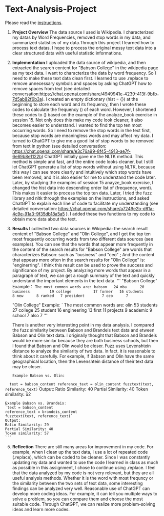 # Text-Analysis-Project
 
Please read the [instructions](instructions.md).

1. **Project Overview**
    The data source I used is Wikipedia. I characterized my datas by Word Frequencies, removed stop words in my data, and summarized statistics of my data.Through this project I learned how to process text datas. I hope to process the original messy text data into a clear structured data with useful statistic informations. 

2. **Implementation**
    I uploaded the data source of wikipedia, and then extracted the search content for "Babson College" in the wikipedia page as my text data. I want to characterize the data by word frequency. So I need to make these text data clean first. I learned to use .replace to remove unnecessary symbols and spaces by asking ChatGPT how to remove spaces from text (see detailed conversation:https://chat.openai.com/share/4949941e-4239-413f-9bfb-7d5ab82f6b3a). I created an empty dictionary (hist = {}) at the beginning to store each word and its frequency, then I wrote these codes to calculate the frequency () of each word. However, I shortened these codes to () based on the example of the analyze_book exercise in session 15. Not only does this make my code look cleaner, it also becomes easier to understand.
    I wanted to find the top ten most occurring words. So I need to remove the stop words in the text first, because stop words are meaningless words and may affect my data. I turned to ChatGPT to give me a good list of stop words to be removed from text in python (see detailed conversation: https://chat.openai.com/share/e3c76a99-8f45-4913-ae7f-6e69b8e1122b) ChatGPT initially gave me the NLTK method. This method is simple and fast, and the entire code looks cleaner, but I still let ChatGPT generate a list of stop words without using NLTK, because this way I can see more clearly and intuitively which stop words have been removed, and it is also easier for me to understand the code later. Later, by studying the examples of session 15 anayze_book exercise, I changed the hist data into descending order list of (frequency, word). This makes it easier to process the top ten data. Later, I tried the fuzz library and nltk through the examples on the instructions, and asked ChatGPT to explain each line of code to facilitate my understanding (see detailed conversation: https://chat.openai.com/share/a7249e2b-d61a-4c9e-91a3-9f35db18a5a5 ). I added these two functions to my code to obtain more data about the text.

3. **Results**
    I collected two data sources in Wikipedia: the search result content of "Babson College" and "Olin College", and I get the top ten most frequently occurring words from two different data sources (see examples). You can see that the words that appear more frequently in the content of the search results for "Babson College" are words that characterizes Babson: such as "business" and "ceo" ; And the content that appears more often in the search results for "Olin College" is: "enginerring". I think this result can be used to prove the success and significance of my project. By analyzing more words that appear in a paragraph of text, we can get a rough summary of the text and quickly understand the important elements in the text data.
    '''
    "Babson College" Example： 
        `The most common words are:
        babson   24
        mba      20
        business         19
        college          17
        former   16
        students         8
        new      8
        ranked   7
        president        7
        ceo      7`
    
    "Olin College" Example:
       ` The most common words are:
        olin     53
        students         27
        college          25
        student          16
        engineering      13
        first    11
        projects         9
        academic         9
        school   7
        also     7
    '''
   
    There is another very interesting point in my data analysis. I compared the fuzz similarity between Babson and Brandeis text data and etween Babson and Olin text data. I originally thought that Babson and Brandeis would be more similar because they are both business schools, but then I found that Babson and Olin would be closer. Fuzz uses Levenshtein distance to analyze the similarity of two data. In fact, it is reasonable to think about it carefully. For example, if Babson and Olin have the same geographical location, then the Levenshtein distance of their text data may be closer.

    ```
    Example Babson vs. Olin:
  `  text = babson_content
    reference_text = olin_content
    fuzztext(text, reference_text)`
    Output: 
    Ratio Similarity: 40
    Partial Similarity: 40
    Token similarity: 62

    Example Babson vs. Brandeis:
    `text = babson_content
    reference_text = brandeis_content
    fuzztext(text, reference_text)`
    Output: 
    Ratio Similarity: 29
    Partial Similarity: 40
    Token similarity: 57
    ```
   
5. **Reflection**
    There are still many areas for improvement in my code. For example, when I clean up the text data, I use a lot of repeated code (.replace), which can be coded to be cleaner.  Since I was constantly updating my data and wanted to use the code I learned in class as much as possible in this assignment, I chose to continue using .replace. I feel that the data analyzed by my code is not very relevant, but they are all useful analysis methods. Whether it is the word with most frequncy or the similarity between the two sets of text data, some interesting findings can be analyzed very well.
    Reasonable use of ChatGPT can develop more coding ideas. For example, it can tell you multiple ways to solve a problem, so you can compare them and choose the most suitable code. Through ChatGPT, we can realize more problem-solving ideas and learn more codes.
